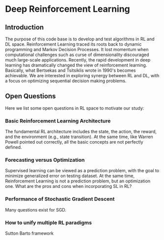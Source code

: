 # Deep Reinforcement Learning

## Introduction

The purpose of this code base is to develop and test algorithms in RL and DL space. Reinforcement Learning traced its roots back to dynamic programming and Markov Decision Processes. It lost momentum when computational challenges such as curse of dimensionality discouraged much large-scale applications. Recently, the rapid development in deep learning has dramatically changed the view of reinforcement learning. Basically, what Bertsekas and Tsitsiklis wrote in 1990's becomes achievable. We are interested in exploring synergy between RL and DL, with a focus on optimizing sequential decision making problems.

## Open Questions

Here we list some open questions in RL space to motivate our study:

### Basic Reinforcement Learning Architecture
The fundamental RL architecture includes the state, the action, the reward, and the environment (e.g., state transition). At the same time, like Warren Powell pointed out correctly, all the basic concepts are not perfectly defined.

### Forecasting versus Optimization
Supervised learning can be viewed as a prediction problem, with the goal to minimize generalized error on testing dataset. At the same time, Reinforcement Learning is not a prediction problem, but an optimization one. What are the pros and cons when incorporating SL in RL?

### Performance of Stochastic Gradient Descent
Many questions exist for SGD. 

### How to unify multiple RL paradigms 
Sutton Barto framework

